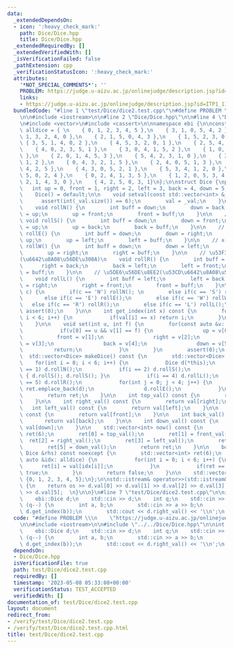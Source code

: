 ```yaml
---
data:
  _extendedDependsOn:
  - icon: ':heavy_check_mark:'
    path: Dice/Dice.hpp
    title: Dice/Dice.hpp
  _extendedRequiredBy: []
  _extendedVerifiedWith: []
  _isVerificationFailed: false
  _pathExtension: cpp
  _verificationStatusIcon: ':heavy_check_mark:'
  attributes:
    '*NOT_SPECIAL_COMMENTS*': ''
    PROBLEM: https://judge.u-aizu.ac.jp/onlinejudge/description.jsp?id=ITP1_11_B
    links:
    - https://judge.u-aizu.ac.jp/onlinejudge/description.jsp?id=ITP1_11_B
  bundledCode: "#line 1 \"test/Dice/dice2.test.cpp\"\n#define PROBLEM \\\n    \"https://judge.u-aizu.ac.jp/onlinejudge/description.jsp?id=ITP1_11_B\"\
    \n\n#include <iostream>\n\n#line 2 \"Dice/Dice.hpp\"\n\n#line 4 \"Dice/Dice.hpp\"\
    \n#include <vector>\n#include <cassert>\n\nnamespace ebi {\n\nconst std::vector<std::vector<int>>\
    \ alldice = { \n    { 0, 1, 2, 3, 4, 5 },\n    { 3, 1, 0, 5, 4, 2 },\n    { 5,\
    \ 1, 3, 2, 4, 0 },\n    { 2, 1, 5, 0, 4, 3 },\n    { 1, 5, 2, 3, 0, 4 },\n   \
    \ { 3, 5, 1, 4, 0, 2 },\n    { 4, 5, 3, 2, 0, 1 },\n    { 2, 5, 4, 1, 0, 3 },\n\
    \    { 4, 0, 2, 3, 5, 1 },\n    { 3, 0, 4, 1, 5, 2 },\n    { 1, 0, 3, 2, 5, 4\
    \ },\n    { 2, 0, 1, 4, 5, 3 },\n    { 5, 4, 2, 3, 1, 0 },\n    { 3, 4, 5, 0,\
    \ 1, 2 },\n    { 0, 4, 3, 2, 1, 5 },\n    { 2, 4, 0, 5, 1, 3 },\n    { 0, 3, 1,\
    \ 4, 2, 5 },\n    { 4, 3, 0, 5, 2, 1 },\n    { 5, 3, 4, 1, 2, 0 },\n    { 1, 3,\
    \ 5, 0, 2, 4 },\n    { 0, 2, 4, 1, 3, 5 },\n    { 1, 2, 0, 5, 3, 4 },\n    { 5,\
    \ 2, 1, 4, 3, 0 },\n    { 4, 2, 5, 0, 3, 1}\n};\n\nstruct Dice {\nprivate:\n \
    \   int up = 0, front = 1, right = 2, left = 3, back = 4, down = 5;\npublic:\n\
    \    Dice() = default;\n\n    void setval(const std::vector<int> &_val) {\n  \
    \      assert(int(_val.size()) == 6);\n        val = _val;\n    }\n\n    // y++\n\
    \    void rollN() {\n        int buff = down;\n        down = back;\n        back\
    \ = up;\n        up = front;\n        front = buff;\n    }\n\n    // y--\n   \
    \ void rollS() {\n        int buff = down;\n        down = front;\n        front\
    \ = up;\n        up = back;\n        back = buff;\n    }\n\n    // x++\n    void\
    \ rollE() {\n        int buff = down;\n        down = right;\n        right =\
    \ up;\n        up = left;\n        left = buff;\n    }\n\n    // x--\n    void\
    \ rollW() {\n        int buff = down;\n        down = left;\n        left = up;\n\
    \        up = right;\n        right = buff;\n    }\n\n    // \u53F3\u56DE\u8EE2\
    (\u6642\u8A08\u56DE\u308A)\n    void rollR() {\n        int buff = right;\n  \
    \      right = back;\n        back = left;\n        left = front;\n        front\
    \ = buff;\n    }\n\n    // \u5DE6\u56DE\u8EE2(\u53CD\u6642\u8A08\u56DE\u308A)\n\
    \    void rollL() {\n        int buff = left;\n        left = back;\n        back\
    \ = right;\n        right = front;\n        front = buff;\n    }\n\n    void roll(char\
    \ c) {\n        if(c == 'N') rollN(); \n        else if(c == 'S') rollS();\n \
    \       else if(c == 'E') rollE();\n        else if(c == 'W') rollW();\n     \
    \   else if(c == 'R') rollR();\n        else if(c == 'L') rollL();\n        else\
    \ assert(0);\n    }\n\n    int get_index(int x) const {\n        for(int i = 0;\
    \ i < 6; i++) {\n            if(val[i] == x) return i;\n        }\n        assert(0);\n\
    \    }\n\n    void set(int u, int f) {\n        for(const auto &v: alldice) {\n\
    \            if(v[0] == u && v[1] == f) {\n                up = v[0]; \n     \
    \           front = v[1];\n                right = v[2];\n                left\
    \ = v[3];\n                back = v[4];\n                down = v[5];\n      \
    \          return;\n            }\n        }\n        assert(0);\n    }\n\n  \
    \  std::vector<Dice> makeDice() const {\n        std::vector<Dice> ret;\n    \
    \    for(int i = 0; i < 6; i++) {\n            Dice d(*this);\n            if(i\
    \ == 1) d.rollN();\n            if(i == 2) d.rollS();\n            if(i == 3)\
    \ { d.rollS(); d.rollS(); }\n            if(i == 4) d.rollL();\n            if(i\
    \ == 5) d.rollR();\n            for(int j = 0; j < 4; j++) {\n               \
    \ ret.emplace_back(d);\n                d.rollE();\n            }\n        }\n\
    \        return ret;\n    }\n\n    int top_val() const {\n        return val[up];\n\
    \    }\n\n    int right_val() const {\n        return val[right];\n    }\n\n \
    \   int left_val() const {\n        return val[left];\n    }\n\n    int front_val()\
    \ const {\n        return val[front];\n    }\n\n    int back_val() const {\n \
    \       return val[back];\n    }\n\n    int down_val() const {\n        return\
    \ val[down];\n    }\n\n    std::vector<int> now() const {\n        std::vector<int>\
    \ ret(6);\n        ret[0] = top_val();\n        ret[1] = front_val();\n      \
    \  ret[2] = right_val();\n        ret[3] = left_val();\n        ret[4] = back_val();\n\
    \        ret[5] = down_val();\n        return ret;\n    }\n\n    bool operator==(const\
    \ Dice &rhs) const noexcept {\n        std::vector<int> ret(6);\n        for(const\
    \ auto &idx: alldice) {\n            for(int i = 0; i < 6; i++) {\n          \
    \      ret[i] = val[idx[i]];\n            }\n            if(ret == rhs.val) return\
    \ true;\n        }\n        return false;\n    }\n\n    std::vector<int> val =\
    \ {0, 1, 2, 3, 4, 5};\n};\n\nstd::istream& operator>>(std::istream& os, Dice &d)\
    \ {\n    return os >> d.val[0] >> d.val[1] >> d.val[2] >> d.val[3] >> d.val[4]\
    \ >> d.val[5];  \n}\n\n}\n#line 7 \"test/Dice/dice2.test.cpp\"\n\nint main() {\n\
    \    ebi::Dice d;\n    std::cin >> d;\n    int q;\n    std::cin >> q;\n    while\
    \ (q--) {\n        int a, b;\n        std::cin >> a >> b;\n        d.set(d.get_index(a),\
    \ d.get_index(b));\n        std::cout << d.right_val() << '\\n';\n    }\n}\n"
  code: "#define PROBLEM \\\n    \"https://judge.u-aizu.ac.jp/onlinejudge/description.jsp?id=ITP1_11_B\"\
    \n\n#include <iostream>\n\n#include \"../../Dice/Dice.hpp\"\n\nint main() {\n\
    \    ebi::Dice d;\n    std::cin >> d;\n    int q;\n    std::cin >> q;\n    while\
    \ (q--) {\n        int a, b;\n        std::cin >> a >> b;\n        d.set(d.get_index(a),\
    \ d.get_index(b));\n        std::cout << d.right_val() << '\\n';\n    }\n}"
  dependsOn:
  - Dice/Dice.hpp
  isVerificationFile: true
  path: test/Dice/dice2.test.cpp
  requiredBy: []
  timestamp: '2023-05-08 05:33:08+00:00'
  verificationStatus: TEST_ACCEPTED
  verifiedWith: []
documentation_of: test/Dice/dice2.test.cpp
layout: document
redirect_from:
- /verify/test/Dice/dice2.test.cpp
- /verify/test/Dice/dice2.test.cpp.html
title: test/Dice/dice2.test.cpp
---
```

